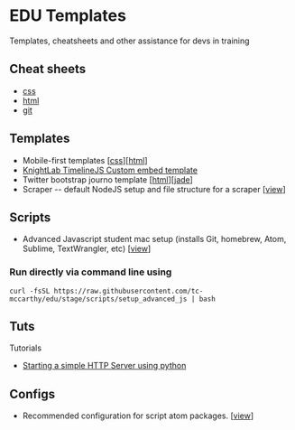 # EDU Templates

Templates, cheatsheets and other assistance for devs in training

## Cheat sheets

- [css](cheatsheets/css.md)
- [html](cheatsheets/html.md)
- [git](cheatsheets/git.md)

## Templates

- Mobile-first templates [[css](templates/css/mobile-first.css)][[html](templates/html/mobile-first.html)]
- [KnightLab TimelineJS Custom embed template](templates/timelineJS)
- Twitter bootstrap journo template [[html](templates/html/bootstrap.html)][[jade](templates/jade/bootstrap.jade)]
- Scraper -- default NodeJS setup and file structure for a scraper [[view](templates/scraper)]

## Scripts

- Advanced Javascript student mac setup (installs Git, homebrew, Atom, Sublime, TextWrangler, etc) [[view](scripts/setup_advanced_js)]

### Run directly via command line using

`curl -fsSL https://raw.githubusercontent.com/tc-mccarthy/edu/stage/scripts/setup_advanced_js | bash`

## Tuts

Tutorials

- [Starting a simple HTTP Server using python](tuts/simplehttpserver.md)

## Configs

- Recommended configuration for script atom packages. [[view](configs/atom.cson)]
